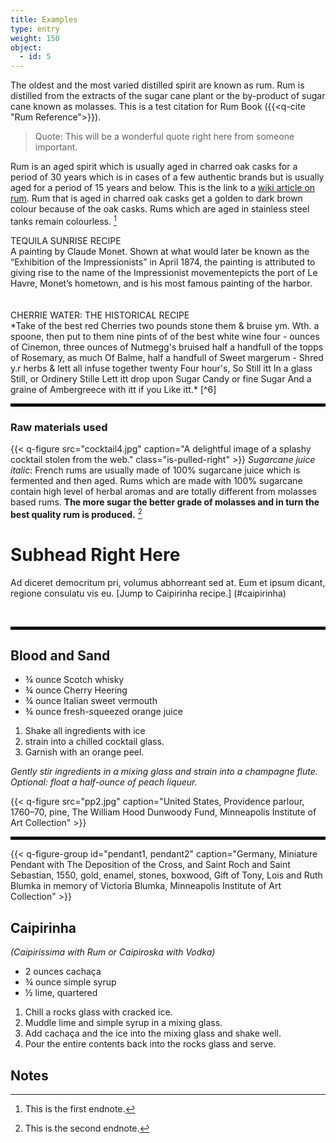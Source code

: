 ```yaml
---
title: Examples
type: entry
weight: 150
object:
  - id: 5
---
```


The oldest and the most varied distilled spirit are known as rum. Rum is distilled from the extracts of the sugar cane plant or the by-product of sugar cane known as molasses. This is a test citation for Rum Book ({{<q-cite "Rum Reference">}}).

> Quote: This will be a wonderful quote right here from someone important.

Rum is an aged spirit which is usually aged in charred oak casks for a period of 30 years which is in cases of a few authentic brands but is usually aged for a period of 15 years and below. This is the link to a [wiki article on rum](https://en.wikipedia.org/wiki/Rum). Rum that is aged in charred oak casks get a golden to dark brown colour because of the oak casks. Rums which are aged in stainless steel tanks remain colourless. [^1]

<div class="boxed">
TEQUILA SUNRISE RECIPE
<br>
A painting by Claude
Monet. Shown at what would later be known as the “Exhibition of the
Impressionists” in April 1874, the painting is attributed to giving rise to the
name of the Impressionist movementepicts the port of Le
Havre, Monet’s hometown, and is his most famous painting of the harbor.
</div>
<br>

<br>
<span class="gray-text">
CHERRIE WATER: THE HISTORICAL RECIPE<br>
*Take of the best red Cherries two pounds stone them & bruise ym. Wth. a spoone, then put to them nine pints of of the best white wine four - ounces of Cinemon, three ounces of Nutmegg's bruised half a handfull of the topps of Rosemary, as much Of Balme, half a handfull of Sweet margerum - Shred y.r herbs & lett all infuse together twenty Four hour's, So Still itt In a glass Still, or Ordinery Stille Lett itt drop upon Sugar Candy or fine Sugar And a graine of Ambergreece with itt if you Like itt.*  [^6]
</span>

<hr style="border: 2px solid black;" />


### Raw materials used ###
{{< q-figure src="cocktail4.jpg"  caption="A delightful image of a splashy cocktail stolen from the web."  class="is-pulled-right" >}}
*Sugarcane juice italic*: French rums are usually made of 100% sugarcane juice which is fermented and then aged. Rums which are made with 100% sugarcane contain high level of herbal aromas and are totally different from molasses based rums. **The more sugar the better grade of molasses and in turn the best quality rum is produced.** [^2]

# Subhead Right Here #

Ad diceret democritum pri, volumus abhorreant sed at. Eum et ipsum dicant, regione consulatu vis eu. [Jump to Caipirinha recipe.] (#caipirinha)

 <hr style="border: 2px solid black;" />

## Blood and Sand ##

- ¾ ounce Scotch whisky
-  ¾ ounce Cherry Heering
- ¾ ounce Italian sweet vermouth
- ¾ ounce fresh-squeezed orange juice


1. Shake all ingredients with ice
2. strain into a chilled cocktail glass.
3. Garnish with an orange peel.

*Gently stir ingredients in a mixing glass and strain into a champagne flute. Optional: float a half-ounce of peach liqueur.*

{{< q-figure src="pp2.jpg"  caption="United States, Providence parlour, 1760–70, pine, The William Hood Dunwoody Fund, Minneapolis Institute of Art Collection" >}}

<hr style="border: 2px solid black;" />

{{< q-figure-group id="pendant1, pendant2"  caption="Germany, Miniature Pendant with The Deposition of the Cross, and Saint Roch and Saint Sebastian, 1550, gold, enamel, stones, boxwood, Gift of Tony, Lois and Ruth Blumka in memory of Victoria Blumka, Minneapolis Institute of Art Collection" >}}

## Caipirinha ##
*(Caipirissima with Rum or Caipiroska with Vodka)*

- 2 ounces cachaça
- ¾ ounce simple syrup
- ½ lime, quartered

1. Chill a rocks glass with cracked ice.
2. Muddle lime and simple syrup in a mixing glass.
3. Add cachaça and the ice into the mixing glass and shake well.
5. Pour the entire contents back into the rocks glass and serve.

## Notes ##
[^1]: This is the first endnote.
[^2]: This is the second endnote.
